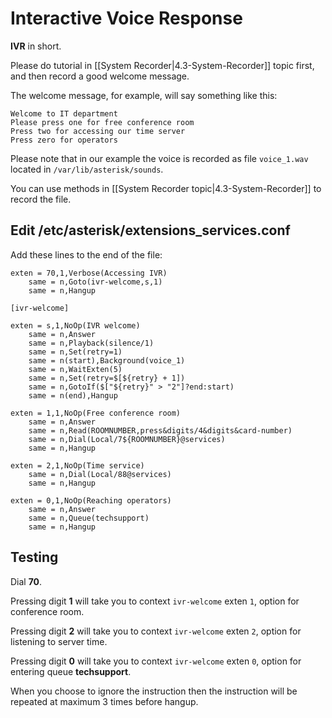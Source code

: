 # Interactive Voice Response

**IVR** in short.

Please do tutorial in [[System Recorder|4.3-System-Recorder]] topic first, and then record a good welcome message.

The welcome message, for example, will say something like this:

```
Welcome to IT department
Please press one for free conference room
Press two for accessing our time server
Press zero for operators
```

Please note that in our example the voice is recorded as file `voice_1.wav` located in `/var/lib/asterisk/sounds`.

You can use methods in [[System Recorder topic|4.3-System-Recorder]] to record the file.

## Edit /etc/asterisk/extensions_services.conf

Add these lines to the end of the file:

```
exten = 70,1,Verbose(Accessing IVR)
    same = n,Goto(ivr-welcome,s,1)
    same = n,Hangup

[ivr-welcome]

exten = s,1,NoOp(IVR welcome)
    same = n,Answer
    same = n,Playback(silence/1)
    same = n,Set(retry=1)
    same = n(start),Background(voice_1)
    same = n,WaitExten(5)
    same = n,Set(retry=$[${retry} + 1])
    same = n,GotoIf($["${retry}" > "2"]?end:start)
    same = n(end),Hangup
    
exten = 1,1,NoOp(Free conference room)
    same = n,Answer
    same = n,Read(ROOMNUMBER,press&digits/4&digits&card-number)
    same = n,Dial(Local/7${ROOMNUMBER}@services)
    same = n,Hangup

exten = 2,1,NoOp(Time service)
    same = n,Dial(Local/88@services)
    same = n,Hangup

exten = 0,1,NoOp(Reaching operators)
    same = n,Answer
    same = n,Queue(techsupport)
    same = n,Hangup
```

## Testing

Dial **70**.

Pressing digit **1** will take you to context `ivr-welcome` exten `1`, option for conference room.

Pressing digit **2** will take you to context `ivr-welcome` exten `2`, option for listening to server time.

Pressing digit **0** will take you to context `ivr-welcome` exten `0`, option for entering queue **techsupport**.

When you choose to ignore the instruction then the instruction will be repeated at maximum 3 times before hangup.
